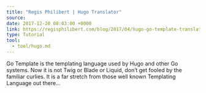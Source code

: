 ```yaml
---
title: "Regis Philibert | Hugo Translator"
source:
date: 2017-12-20 08:03:00 +0000
link: https://regisphilibert.com/blog/2017/04/hugo-go-template-translator-explained-understanding/
type: Tutorial
tool:
  - tool/hugo.md 
---
```

Go Template is the templating language used by Hugo and other Go systems. Now it is not Twig or Blade or Liquid, don’t get fooled by the familiar curlies. It is a far stretch from those well known Templating Language out there…

